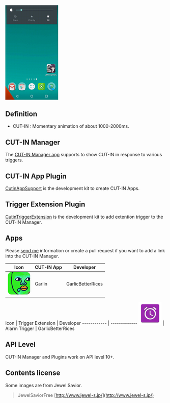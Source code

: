 
<img src="picture/anim/demo_jsg1.gif" width="33%">

Definition
--

- CUT-IN : Momentary animation of about 1000-2000ms. 

CUT-IN Manager
--

The [CUT-IN Manager app](https://play.google.com/store/apps/details?id=com.garlicg.cutin) supports to show CUT-IN in response to various triggers.


CUT-IN App Plugin
--

[CutinAppSupport](https://github.com/garlicG/CutinManagerPlugin/tree/master/CutinAppSupport) is the development kit to create CUT-IN Apps.


Trigger Extension Plugin
--

[CutinTriggerExtension](https://github.com/garlicG/CutinManagerPlugin/tree/master/CutinTriggerExtension) is the development kit to add extention trigger to the CUT-IN Manager.


Apps
-- 

Please [send me](mailto://ggarlicg@gmail.com) information or create a pull request if you want to add a link into the CUT-IN Manager.


Icon | CUT-IN App | Developer
------------ | ------------- | -------------
<img src="picture/icon/garlin3.png" width="72px"> | Garlin | GarlicBetterRices


Icon | Trigger Extension | Developer
------------ | -------------
<img src="picture/icon/alarmtrigger.png" width="72px"> | Alarm Trigger | GarlicBetterRices



API Level
--

CUT-IN Manager and Plugins work on API level 10+.


Contents license
--

Some images are from Jewel Savior.
> JewelSaviorFree 
> [http://www.jewel-s.jp/](http://www.jewel-s.jp/)